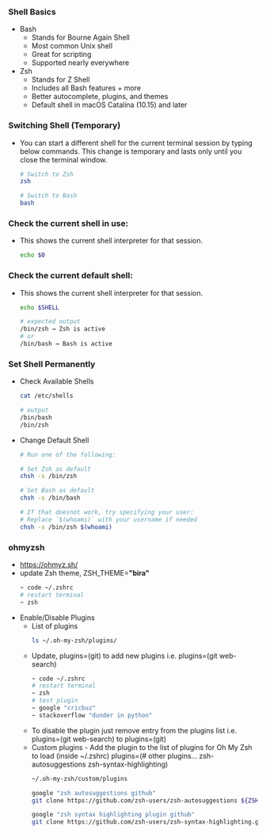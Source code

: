 ### Shell Basics
- Bash
    - Stands for Bourne Again Shell
    - Most common Unix shell
    - Great for scripting
    - Supported nearly everywhere
- Zsh
    - Stands for Z Shell
    - Includes all Bash features + more
    - Better autocomplete, plugins, and themes
    - Default shell in macOS Catalina (10.15) and later

### Switching Shell (Temporary)
- You can start a different shell for the current terminal session by typing below commands. This change is temporary and lasts only until you close the terminal window.
    ```bash
    # Switch to Zsh
    zsh
    
    # Switch to Bash
    bash
    ```

### Check the current shell in use:
- This shows the current shell interpreter for that session.
    ```bash
    echo $0
    ```

### Check the current default shell:
- This shows the current shell interpreter for that session.
    ```bash
    echo $SHELL
    
    # expected output
    /bin/zsh → Zsh is active
    # or
    /bin/bash → Bash is active
    ```

### Set Shell Permanently
- Check Available Shells
    ```bash
    cat /etc/shells
    
    # output
    /bin/bash
    /bin/zsh
    ```
- Change Default Shell
    ```bash
    # Run one of the following:
    
    # Set Zsh as default
    chsh -s /bin/zsh

    # Set Bash as default
    chsh -s /bin/bash

    # If that doesnot work, try specifying your user:
    # Replace `$(whoami)` with your username if needed
    chsh -s /bin/zsh $(whoami)
    ```

### ohmyzsh
- https://ohmyz.sh/
- update Zsh theme, ZSH_THEME=__"bira"__
    ```bash
    ~ code ~/.zshrc
    # restart terminal
    ~ zsh
    ```
- Enable/Disable Plugins 
    - List of plugins 
        ```bash
        ls ~/.oh-my-zsh/plugins/
        ```
    - Update, plugins=(git) to add new plugins i.e. plugins=(git web-search)
        ```bash
        ~ code ~/.zshrc
        # restart terminal
        ~ zsh
        # test plugin
        ~ google "cricbuz"
        ~ stackoverflow "dunder in python"
        ```
    - To disable the plugin just remove entry from the plugins list i.e. plugins=(git web-search) to plugins=(git)
    - Custom plugins - Add the plugin to the list of plugins for Oh My Zsh to load (inside ~/.zshrc) plugins=(# other plugins... zsh-autosuggestions zsh-syntax-highlighting)
        ```bash
        ~/.oh-my-zsh/custom/plugins

        google "zsh autosuggestions github"
        git clone https://github.com/zsh-users/zsh-autosuggestions ${ZSH_CUSTOM:-~/.oh-my-zsh/custom}/plugins/zsh-autosuggestions

        google "zsh syntax highlighting plugin github"
        git clone https://github.com/zsh-users/zsh-syntax-highlighting.git ${ZSH_CUSTOM:-~/.oh-my-zsh/custom}/plugins/zsh-syntax-highlighting
        ```